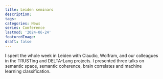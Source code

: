 ```yaml
---
title: Leiden seminars
description:
tags: 
categories: News
series: Conference
lastmod: '2024-06-24'
featuredImage:
draft: false
---
```


<!--more-->

I spent the whole week in Leiden with Claudio, Wolfram, and our colleagues in the TRUSTing and DELTA-Lang projects. I presented three talks on semantic space, semantic coherence, brain correlates and machine learning classification. 

